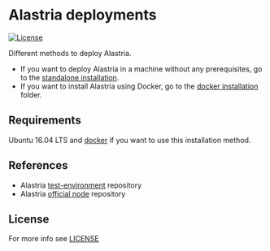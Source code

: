 # Alastria deployments
[![License](https://img.shields.io/badge/License-Apache%202.0-blue.svg)](https://opensource.org/licenses/Apache-2.0)


Different methods to deploy Alastria. 
* If you want to deploy Alastria in a machine without any prerequisites, go to the [standalone installation](standalone).
* If you want to install Alastria using Docker, go to the [docker installation](docker) folder.

## Requirements
Ubuntu 16.04 LTS and [docker](docker) if you want to use this installation method.

## References

* Alastria [test-environment](https://github.com/alastria/test-environment) repository
* Alastria [official node](https://github.com/alastria/alastria-node) repository

## License

For more info see [LICENSE](LICENSE)
